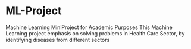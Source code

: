 # ML-Project
Machine Learning MiniProject for Academic Purposes
This Machine Learning project emphasis on solving problems in Health Care Sector, by identifying diseases from different sectors

